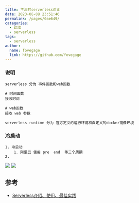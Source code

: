 ```yaml
---
title: 主流的serverless对比
date: 2023-06-08 23:51:46
permalink: /pages/0ae649/
categories:
  - 运维
  - serverless
tags:
  - serverless
author:
  name: fovegage
  link: https://github.com/fovegage
---
```


### 说明

```
serverless 分为 事件函数和web函数

# 时间函数
接收时间

# web函数
接收 web 参数

serverless runtime 分为 官方定义的运行环境和自定义的docker镜像环境
```

### 冷启动

```
1. 冷启动
	1. 阿里云 使用 pre  end  等三个周期
2. 
```

![](https://obsidian-foveagge.oss-cn-beijing.aliyuncs.com/blog/10gtLa.png)
![](https://obsidian-foveagge.oss-cn-beijing.aliyuncs.com/blog/DbVj9m.png)

## 参考

- [Serverless介绍、使用、最佳实践](http://lixuelang.com/2022/01/25/serverless/)